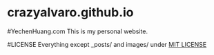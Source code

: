 crazyalvaro.github.io
=====================

#YechenHuang.com
This is my personal website.

#LICENSE
Everything except _posts/ and images/ under [MIT LICENSE](https://github.com/CrazyAlvaro/crazyalvaro.github.io/blob/master/LICENSE)
